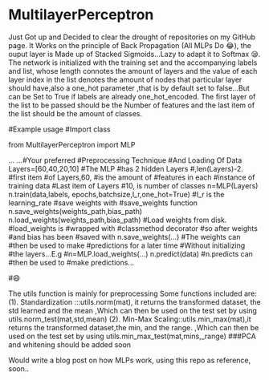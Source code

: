 
# MultilayerPerceptron
Just Got up and Decided to clear the drought of repositories on my GitHub page.
It Works on the principle of Back Propagation (All MLPs Do 😂), the ouput layer is Made up of Stacked Sigmoids...Lazy to adapt it to Softmax 😪.
The network is initialized with the training set and the accompanying labels and  list, whose length connotes the amount of layers and the value of each layer index in the list denotes the amount of nodes that particular  layer should have,also a one_hot parameter ,that is by  default  set  to false...But can be Set to True if labels are already one_hot_encoded.
The first layer of the list to be passed should be the Number of features and the last item of the list should be the amount of classes.

#Example usage
#Import class

from MultilayerPerceptron import MLP

...
...#Your preferred
#Preprocessing Technique
#And Loading Of Data
Layers=[60,40,20,10]
#The MLP
#has 2 hidden Layers
#,len(Layers)-2.
#first item
#of Layers,60,
#is the amount of
#features in each
#instance of training data
#Last item of Layers
#10, is number of classes
n=MLP(Layers)
n.train(data,labels, epochs,batchsize,l_r,one_hot=True)
#l_r is the learning_rate
#save weights with
#save_weights function
n.save_weights(weights_path,bias_path)
n.load_weights(weights_path,bias_path)
#Load weights from disk.
#load_weights is
#wrapped with
#classmethod decorator
#so after weights
#and bias has been
#saved with n.save_weights(...)
#The weights can
#then be used to make
#predictions for a later time
#Without initializing
#the layers...E.g 
#n=MLP.load_weights(...)
n.predict(data)
#n.predicts can
#then be used to
#make predictions...

#😄



The utils function is mainly for preprocessing
Some functions included are:
(1). Standardization :::utils.norm(mat), it returns the transformed dataset, the std learned and the mean
,Which can then be used on the test set by using utils.norm_test(mat,std,mean)
(2). Min-Max Scaling::utils.min_max(mat),it returns the transformed dataset,the min, and the range.
,Which can then be used on the test set by using utils.min_max_test(mat,mins,_range)
###PCA and whitening should be added soon



Would write a blog post on how MLPs work, using this repo as reference, soon..
